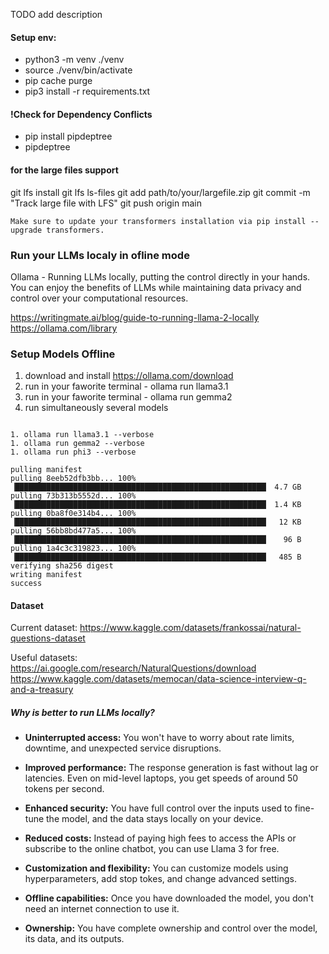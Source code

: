 TODO add description 

#### Setup env:

- python3 -m venv ./venv
- source ./venv/bin/activate
- pip cache purge
- pip3 install -r requirements.txt

#### !Check for Dependency Conflicts
- pip install pipdeptree
- pipdeptree

#### for the large files support
git lfs install
git lfs ls-files
git add path/to/your/largefile.zip
git commit -m "Track large file with LFS"
git push origin main

```
Make sure to update your transformers installation via pip install --upgrade transformers.
```


### Run your LLMs localy in ofline mode
Ollama - Running LLMs locally, putting the control directly in your hands.
You can enjoy the benefits of LLMs while maintaining data privacy and control over your computational resources.

https://writingmate.ai/blog/guide-to-running-llama-2-locally
https://ollama.com/library

### Setup Models Offline 

1. download and install https://ollama.com/download
2. run in your faworite terminal - ollama run llama3.1
3. run in your faworite terminal - ollama run gemma2
4. run simultaneously several models

```

1. ollama run llama3.1 --verbose
1. ollama run gemma2 --verbose
1. ollama run phi3 --verbose
 
pulling manifest
pulling 8eeb52dfb3bb... 100% ▕████████████████████████████████████████████████████████▏ 4.7 GB
pulling 73b313b5552d... 100% ▕████████████████████████████████████████████████████████▏ 1.4 KB
pulling 0ba8f0e314b4... 100% ▕████████████████████████████████████████████████████████▏  12 KB
pulling 56bb8bd477a5... 100% ▕████████████████████████████████████████████████████████▏   96 B
pulling 1a4c3c319823... 100% ▕████████████████████████████████████████████████████████▏  485 B
verifying sha256 digest
writing manifest
success
```

#### Dataset
Current dataset:
https://www.kaggle.com/datasets/frankossai/natural-questions-dataset

Useful datasets:
https://ai.google.com/research/NaturalQuestions/download
https://www.kaggle.com/datasets/memocan/data-science-interview-q-and-a-treasury




#####  Why is better to run LLMs locally? 

- **Uninterrupted access:** You won't have to worry about rate limits, downtime, and unexpected service disruptions.

- **Improved performance:** The response generation is fast without lag or latencies. Even on mid-level laptops, you get speeds of around 50 tokens per second.

- **Enhanced security:** You have full control over the inputs used to fine-tune the model, and the data stays locally on your device.

- **Reduced costs:** Instead of paying high fees to access the APIs or subscribe to the online chatbot, you can use Llama 3 for free.

- **Customization and flexibility:** You can customize models using hyperparameters, add stop tokes, and change advanced settings.

- **Offline capabilities:** Once you have downloaded the model, you don't need an internet connection to use it.

- **Ownership:** You have complete ownership and control over the model, its data, and its outputs.
 
